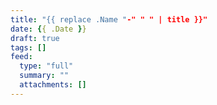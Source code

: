 ```yaml
---
title: "{{ replace .Name "-" " " | title }}"
date: {{ .Date }}
draft: true
tags: []
feed:
  type: "full"
  summary: ""
  attachments: []
---
```


